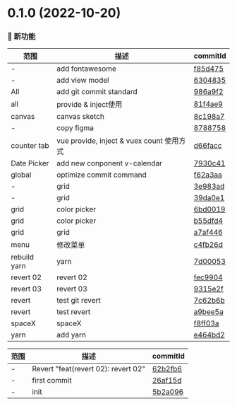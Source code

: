 # 0.1.0 (2022-10-20)

### 🌟 新功能
范围|描述|commitId
--|--|--
 - | add fontawesome | [f85d475](https://github.com/supermanbin/vueSamples/commit/f85d475)
 - | add view model | [6304835](https://github.com/supermanbin/vueSamples/commit/6304835)
 All | add git commit standard | [986a9f2](https://github.com/supermanbin/vueSamples/commit/986a9f2)
 all | provide & inject使用 | [81f4ae9](https://github.com/supermanbin/vueSamples/commit/81f4ae9)
 canvas | canvas sketch | [8c198a7](https://github.com/supermanbin/vueSamples/commit/8c198a7)
 - | copy figma | [8788758](https://github.com/supermanbin/vueSamples/commit/8788758)
 counter tab | vue provide, inject & vuex count 使用方式 | [d66facc](https://github.com/supermanbin/vueSamples/commit/d66facc)
 Date Picker | add new conponent v-calendar | [7930c41](https://github.com/supermanbin/vueSamples/commit/7930c41)
 global | optimize commit command | [f62a3aa](https://github.com/supermanbin/vueSamples/commit/f62a3aa)
 - | grid | [3e983ad](https://github.com/supermanbin/vueSamples/commit/3e983ad)
 - | grid | [39da0e1](https://github.com/supermanbin/vueSamples/commit/39da0e1)
 grid | color picker | [6bd0019](https://github.com/supermanbin/vueSamples/commit/6bd0019)
 grid | color picker | [b55dfd4](https://github.com/supermanbin/vueSamples/commit/b55dfd4)
 grid | grid | [a7af446](https://github.com/supermanbin/vueSamples/commit/a7af446)
 menu | 修改菜单 | [c4fb26d](https://github.com/supermanbin/vueSamples/commit/c4fb26d)
 rebuild yarn | yarn | [7d00053](https://github.com/supermanbin/vueSamples/commit/7d00053)
 revert 02 | revert 02 | [fec9904](https://github.com/supermanbin/vueSamples/commit/fec9904)
 revert 03 | revert 03 | [9315e2f](https://github.com/supermanbin/vueSamples/commit/9315e2f)
 revert | test git revert | [7c62b6b](https://github.com/supermanbin/vueSamples/commit/7c62b6b)
 revert | test revert | [a9bee5a](https://github.com/supermanbin/vueSamples/commit/a9bee5a)
 spaceX | spaceX | [f8ff03a](https://github.com/supermanbin/vueSamples/commit/f8ff03a)
 yarn | add yarn | [e464bd2](https://github.com/supermanbin/vueSamples/commit/e464bd2)


范围|描述|commitId
--|--|--
 - | Revert "feat(revert 02): revert 02" | [62b2fb6](https://github.com/supermanbin/vueSamples/commit/62b2fb6)
 - | first commit | [26af15d](https://github.com/supermanbin/vueSamples/commit/26af15d)
 - | init | [5b2a096](https://github.com/supermanbin/vueSamples/commit/5b2a096)

